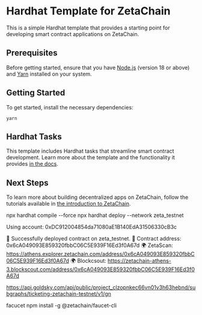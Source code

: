 # Hardhat Template for ZetaChain

This is a simple Hardhat template that provides a starting point for developing
smart contract applications on ZetaChain.

## Prerequisites

Before getting started, ensure that you have
[Node.js](https://nodejs.org/en/download) (version 18 or above) and
[Yarn](https://yarnpkg.com/) installed on your system.

## Getting Started

To get started, install the necessary dependencies:

```
yarn
```

## Hardhat Tasks

This template includes Hardhat tasks that streamline smart contract development.
Learn more about the template and the functionality it provides
[in the docs](https://www.zetachain.com/docs/developers/reference/template).

## Next Steps

To learn more about building decentralized apps on ZetaChain, follow the
tutorials available in
[the introduction to ZetaChain](https://www.zetachain.com/docs/developers).


npx hardhat compile --force
npx hardhat deploy --network zeta_testnet

 Using account: 0xDC912004854da71080aE1B140EdA31506330cB3c

🚀 Successfully deployed contract on zeta_testnet.
📜 Contract address: 0x6cA049093E859320fbbC06C5E939F16Ed3f0A67d
🌍 ZetaScan: https://athens.explorer.zetachain.com/address/0x6cA049093E859320fbbC06C5E939F16Ed3f0A67d
🌍 Blockcsout: https://zetachain-athens-3.blockscout.com/address/0x6cA049093E859320fbbC06C5E939F16Ed3f0A67d


https://api.goldsky.com/api/public/project_clzopnkec66vn01v3h63hebnd/subgraphs/ticketing-zetachain-testnet/v1/gn


facucet 
npm install -g @zetachain/faucet-cli